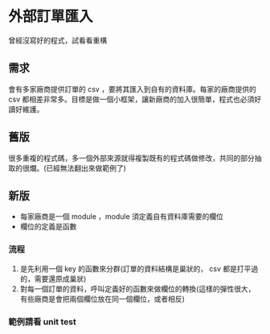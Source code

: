 # 外部訂單匯入

曾經沒寫好的程式，試看看重構

## 需求

會有多家廠商提供訂單的 csv ，要將其匯入到自有的資料庫。每家的廠商提供的 csv 都相差非常多。目標是做一個小框架，讓新廠商的加入很簡單，程式也必須好讀好維護。

## 舊版

很多重複的程式碼，多一個外部來源就得複製既有的程式碼做修改，共同的部分抽取的很爛。(已經無法翻出來做範例了)


## 新版

* 每家廠商是一個 module ，module 須定義自有資料庫需要的欄位
* 欄位的定義是函數

### 流程

1. 是先利用一個 key 的函數來分群(訂單的資料結構是巢狀的， csv 都是打平過的，需要還原成巢狀)
2. 對每一個訂單的資料，呼叫定義好的函數來做欄位的轉換(這樣的彈性很大，有些廠商是會把兩個欄位放在同一個欄位，或者相反)


### 範例請看 unit test

